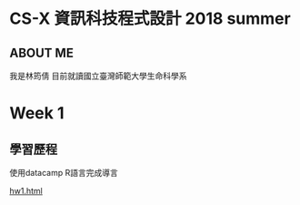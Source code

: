 ﻿# CS-X 資訊科技程式設計 2018 summer  
## ABOUT ME
我是林筠倩
目前就讀國立臺灣師範大學生命科學系
# Week 1
## 學習歷程
使用datacamp R語言完成導言

[hw1.html](https://linicelock.github.io/CS-X-summer-2018/week1/hw1.html)